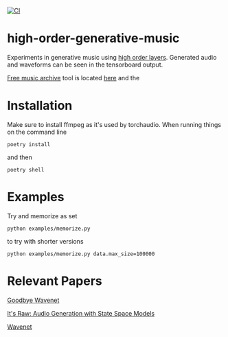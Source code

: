 [![CI](https://github.com/jloveric/high-order-generative-music/actions/workflows/python-app.yml/badge.svg)](https://github.com/jloveric/high-order-generative-music/actions/workflows/python-app.yml)
# high-order-generative-music
Experiments in generative music using [high order layers](https://github.com/jloveric/high-order-layers-torch).
Generated audio and waveforms can be seen in the tensorboard output.

[Free music archive](https://freemusicarchive.org/) tool is located [here](https://github.com/mdeff/fma) and the 

# Installation
Make sure to install ffmpeg as it's used by torchaudio.  When running things on the command line
```
poetry install
```
and then
```
poetry shell
```
# Examples
Try and memorize as set
```
python examples/memorize.py
```
to try with shorter versions
```
python examples/memorize.py data.max_size=100000
```

# Relevant Papers
[Goodbye Wavenet](https://syncedreview.com/2022/06/22/a-wavenet-rival-stanford-u-study-models-raw-audio-waveforms-over-contexts-of-500k-samples/)

[It's Raw: Audio Generation with State Space Models](https://arxiv.org/pdf/2202.09729.pdf)

[Wavenet](https://www.deepmind.com/blog/wavenet-a-generative-model-for-raw-audio)